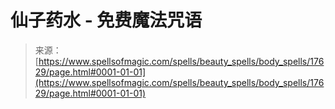 <!--yml

category: 未分类

date: 2024-06-12 18:58:53

-->

# 仙子药水 - 免费魔法咒语

> 来源：[https://www.spellsofmagic.com/spells/beauty_spells/body_spells/17629/page.html#0001-01-01](https://www.spellsofmagic.com/spells/beauty_spells/body_spells/17629/page.html#0001-01-01)

